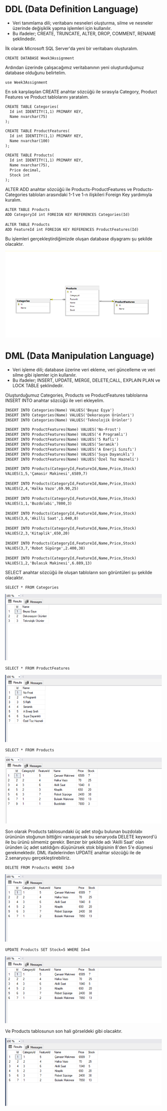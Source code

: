 # DDL (Data Definition Language)
- Veri tanımlama dili; veritabanı nesneleri oluşturma, silme ve nesneler üzerinde değişiklik yapma işlemleri için kullanılır.
- Bu ifadeler; CREATE, TRUNCATE, ALTER, DROP, COMMENT, RENAME şeklindedir.

İlk olarak Microsoft SQL Server'da yeni bir veritabanı oluşturalım.
```
CREATE DATABASE Week3Assignment
```
Ardından üzerinde çalışacağımız veritabanının yeni oluşturduğumuz database olduğunu belirtelim.
```
use Week3Assignment
```
En sık karşılaşılan CREATE anahtar sözcüğü ile sırasıyla Category, Product Features ve Product tablolarını yaratalım.
```
CREATE TABLE Categories(
  Id int IDENTITY(1,1) PRIMARY KEY,
  Name nvarchar(75)
);
```
```
CREATE TABLE ProductFeatures(
  Id int IDENTITY(1,1) PRIMARY KEY,
  Name nvarchar(100)
);
```
```
CREATE TABLE Products(
  Id int IDENTITY(1,1) PRIMARY KEY,
  Name nvarchar(75),
  Price decimal,
  Stock int
);
```
ALTER ADD anahtar sözcüğü ile Products-ProductFeatures ve Products-Categories tabloları arasındaki 1-1 ve 1-n ilişkileri Foreign Key yardımıyla kuralım.
```
ALTER TABLE Products 
ADD CategoryId int FOREIGN KEY REFERENCES Categories(Id)

ALTER TABLE Products 
ADD FeatureId int FOREIGN KEY REFERENCES ProductFeatures(Id)
```
Bu işlemleri gerçekleştirdiğimizde oluşan database diyagramı şu şekilde olacaktır.

![Diyagram](https://github.com/197-Link-Bilgisayar-Net-Bootcamp/week-3-assignment-senanuryesilyurt/blob/master/photos/Diyagram.png)


# DML (Data Manipulation Language) 
- Veri işleme dili; database üzerine veri ekleme, veri güncelleme ve veri silme gibi işlemler için kullanılır.
- Bu ifadeler; INSERT, UPDATE, MERGE, DELETE,CALL, EXPLAIN PLAN ve LOCK TABLE şeklindedir.

Oluşturduğumuz Categories, Products ve ProductFeatures tablolarına INSERT INTO anahtar sözcüğü ile veri ekleyelim.
```
INSERT INTO Categories(Name) VALUES('Beyaz Eşya')
INSERT INTO Categories(Name) VALUES('Dekorasyon Ürünleri')
INSERT INTO Categories(Name) VALUES('Teknolojik Ürünler')
```
```
INSERT INTO ProductFeatures(Name) VALUES('No-Frost')
INSERT INTO ProductFeatures(Name) VALUES('4 Programlı')
INSERT INTO ProductFeatures(Name) VALUES('5 Raflı')
INSERT INTO ProductFeatures(Name) VALUES('Seramik')
INSERT INTO ProductFeatures(Name) VALUES('A Enerji Sınıfı')
INSERT INTO ProductFeatures(Name) VALUES('Suya Dayanıklı')
INSERT INTO ProductFeatures(Name) VALUES('Özel Toz Hazneli')
```
```
INSERT INTO Products(CategoryId,FeatureId,Name,Price,Stock) 
VALUES(1,5,'Çamasir Makinesi',6589,7)

INSERT INTO Products(CategoryId,FeatureId,Name,Price,Stock) 
VALUES(2,4,'Halka Vazo',69.90,25)

INSERT INTO Products(CategoryId,FeatureId,Name,Price,Stock) 
VALUES(1,1,'Buzdolabi',7800,3)

INSERT INTO Products(CategoryId,FeatureId,Name,Price,Stock) 
VALUES(3,6,'Akilli Saat',1.040,8)

INSERT INTO Products(CategoryId,FeatureId,Name,Price,Stock) 
VALUES(2,3,'Kitaplik',650,20)

INSERT INTO Products(CategoryId,FeatureId,Name,Price,Stock) 
VALUES(3,7,'Robot Süpürge',2.400,38)

INSERT INTO Products(CategoryId,FeatureId,Name,Price,Stock) 
VALUES(1,2,'Bulasık Makinesi',6.889,13)
```
SELECT anahtar sözcüğü ile oluşan tabloların son görüntüleri şu şekilde olacaktır.
```
SELECT * FROM Categories
```
![dbo.categories](https://github.com/197-Link-Bilgisayar-Net-Bootcamp/week-3-assignment-senanuryesilyurt/blob/master/photos/categories.png)

```
SELECT * FROM ProductFeatures
```
![dbo.productFeatures](https://github.com/197-Link-Bilgisayar-Net-Bootcamp/week-3-assignment-senanuryesilyurt/blob/master/photos/productFeatures.png)

```
SELECT * FROM Products
```
![dbo.products](https://github.com/197-Link-Bilgisayar-Net-Bootcamp/week-3-assignment-senanuryesilyurt/blob/master/photos/products.png)

Son olarak Products tablosundaki üç adet stoğu bulunan buzdolabı ürününün stoğunun bittiğini varsayarsak bu senaryoda DELETE keyword'ü ile bu ürünü silmemiz gerekir.
Benzer bir şekilde adı 'Akilli Saat' olan üründen üç adet satıldığını düşünürsek stok bilgisinin 8'den 5'e düşmesi gerekmektedir. 
DML ifadelerinden UPDATE anahtar sözcüğü ile de 2.senaryoyu gerçekleştirebiliriz.

```
DELETE FROM Products WHERE Id=9
```
![deletedProduct](https://github.com/197-Link-Bilgisayar-Net-Bootcamp/week-3-assignment-senanuryesilyurt/blob/master/photos/deletedProduct.png)

```
UPDATE Products SET Stock=5 WHERE Id=4
```
![updatedProduct](https://github.com/197-Link-Bilgisayar-Net-Bootcamp/week-3-assignment-senanuryesilyurt/blob/master/photos/updatedProduct.png)

Ve Products tablosunun son hali görseldeki gibi olacaktır.

![updatedProductsTable](https://github.com/197-Link-Bilgisayar-Net-Bootcamp/week-3-assignment-senanuryesilyurt/blob/master/photos/updatedProductsTable.png)

